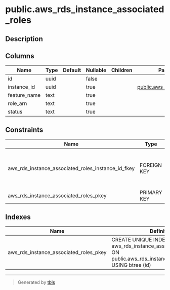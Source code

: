 # public.aws_rds_instance_associated_roles

## Description

## Columns

| Name | Type | Default | Nullable | Children | Parents | Comment |
| ---- | ---- | ------- | -------- | -------- | ------- | ------- |
| id | uuid |  | false |  |  |  |
| instance_id | uuid |  | true |  | [public.aws_rds_instances](public.aws_rds_instances.md) |  |
| feature_name | text |  | true |  |  |  |
| role_arn | text |  | true |  |  |  |
| status | text |  | true |  |  |  |

## Constraints

| Name | Type | Definition |
| ---- | ---- | ---------- |
| aws_rds_instance_associated_roles_instance_id_fkey | FOREIGN KEY | FOREIGN KEY (instance_id) REFERENCES aws_rds_instances(id) ON DELETE CASCADE |
| aws_rds_instance_associated_roles_pkey | PRIMARY KEY | PRIMARY KEY (id) |

## Indexes

| Name | Definition |
| ---- | ---------- |
| aws_rds_instance_associated_roles_pkey | CREATE UNIQUE INDEX aws_rds_instance_associated_roles_pkey ON public.aws_rds_instance_associated_roles USING btree (id) |

---

> Generated by [tbls](https://github.com/k1LoW/tbls)
